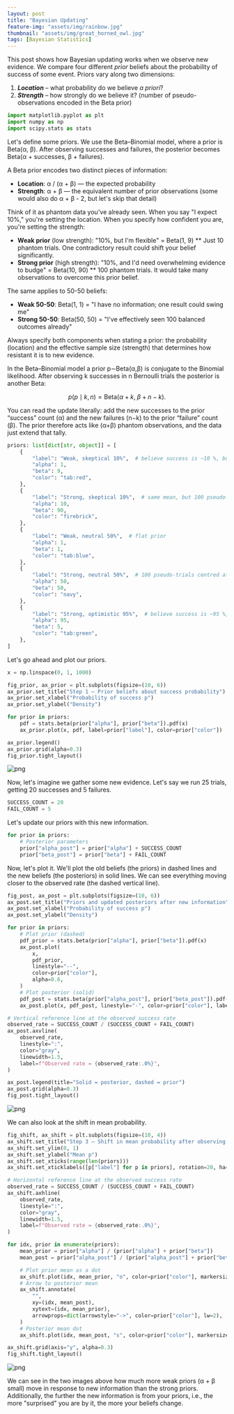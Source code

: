 ```yaml
---
layout: post
title: "Bayesian Updating"
feature-img: "assets/img/rainbow.jpg"
thumbnail: "assets/img/great_horned_owl.jpg"
tags: [Bayesian Statistics]
---
```


This post shows how Bayesian updating works when we observe new evidence.  We compare four different *prior* beliefs about the probability of success of some event. Priors vary along two dimensions:
   1. ***Location***  – what probability do we believe *a priori*?
   2. ***Strength***  – how strongly do we believe it? (number of pseudo-observations encoded in the Beta prior)


```python
import matplotlib.pyplot as plt
import numpy as np
import scipy.stats as stats
```

Let's define some priors. We use the Beta–Binomial model, where a prior is Beta(α, β). After observing successes and failures, the posterior becomes Beta(α + successes, β + failures).

A Beta prior encodes two distinct pieces of information:

* **Location**: α / (α + β) — the expected probability
* **Strength**: α + β — the equivalent number of prior observations (some would also do α + β - 2, but let's skip that detail)

Think of it as phantom data you've already seen. When you say "I expect 10%," you're setting the location. When you specify how confident you are, you're setting the strength:

* **Weak prior** (low strength): "10%, but I'm flexible" = Beta(1, 9)
** Just 10 phantom trials. One contradictory result could shift your belief significantly.
* **Strong prior** (high strength): "10%, and I'd need overwhelming evidence to budge" = Beta(10, 90)
** 100 phantom trials. It would take many observations to overcome this prior belief.

The same applies to 50-50 beliefs:

* **Weak 50-50**: Beta(1, 1) = "I have no information; one result could swing me"
* **Strong 50-50**: Beta(50, 50) = "I've effectively seen 100 balanced outcomes already"

Always specify both components when stating a prior: the probability (location) and the effective sample size (strength) that determines how resistant it is to new evidence.

In the Beta–Binomial model a prior p∼Beta(α,β) is conjugate to the Binomial likelihood. After observing k successes in n Bernoulli trials the posterior is another Beta:

$$
p(p\mid k,n)=\mathrm{Beta}\bigl(\alpha+k,\;\beta+n-k\bigr).
$$

You can read the update literally: add the new successes to the prior “success” count (α) and the new failures (n−k) to the prior “failure” count (β). The prior therefore acts like (α+β) phantom observations, and the data just extend that tally.


```python
priors: list[dict[str, object]] = [
    {
        "label": "Weak, skeptical 10%",  # believe success is ~10 %, but weakly held
        "alpha": 1,
        "beta": 9,
        "color": "tab:red",
    },
    {
        "label": "Strong, skeptical 10%",  # same mean, but 100 pseudo-trials (!)
        "alpha": 10,
        "beta": 90,
        "color": "firebrick",
    },
    {
        "label": "Weak, neutral 50%",  # flat prior
        "alpha": 1,
        "beta": 1,
        "color": "tab:blue",
    },
    {
        "label": "Strong, neutral 50%",  # 100 pseudo-trials centred at 0.5
        "alpha": 50,
        "beta": 50,
        "color": "navy",
    },
    {
        "label": "Strong, optimistic 95%",  # believe success is ~95 %, stronger than the data
        "alpha": 95,
        "beta": 5,
        "color": "tab:green",
    },
]
```

Let's go ahead and plot our priors.


```python
x = np.linspace(0, 1, 1000)

fig_prior, ax_prior = plt.subplots(figsize=(10, 6))
ax_prior.set_title("Step 1 – Prior beliefs about success probability")
ax_prior.set_xlabel("Probability of success p")
ax_prior.set_ylabel("Density")

for prior in priors:
    pdf = stats.beta(prior["alpha"], prior["beta"]).pdf(x)
    ax_prior.plot(x, pdf, label=prior["label"], color=prior["color"])

ax_prior.legend()
ax_prior.grid(alpha=0.3)
fig_prior.tight_layout()
```


    
![png]({{site.baseurl}}/assets/img/2025-06-24-bayesian-updating_files/2025-06-24-bayesian-updating_7_0.png)
    


Now, let's imagine we gather some new evidence. Let's say we run 25 trials, getting 20 successes and 5 failures.


```python
SUCCESS_COUNT = 20
FAIL_COUNT = 5
```

Let's update our priors with this new information.


```python
for prior in priors:
    # Posterior parameters
    prior["alpha_post"] = prior["alpha"] + SUCCESS_COUNT
    prior["beta_post"] = prior["beta"] + FAIL_COUNT
```

Now, let's plot it. We'll plot the old beliefs (the priors) in dashed lines and the new beliefs (the posteriors) in solid lines. We can see everything moving closer to the observed rate (the dashed vertical line).


```python
fig_post, ax_post = plt.subplots(figsize=(10, 6))
ax_post.set_title("Priors and updated posteriors after new information")
ax_post.set_xlabel("Probability of success p")
ax_post.set_ylabel("Density")

for prior in priors:
    # Plot prior (dashed)
    pdf_prior = stats.beta(prior["alpha"], prior["beta"]).pdf(x)
    ax_post.plot(
        x,
        pdf_prior,
        linestyle="--",
        color=prior["color"],
        alpha=0.6,
    )
    # Plot posterior (solid)
    pdf_post = stats.beta(prior["alpha_post"], prior["beta_post"]).pdf(x)
    ax_post.plot(x, pdf_post, linestyle="-", color=prior["color"], label=prior["label"])

# Vertical reference line at the observed success rate
observed_rate = SUCCESS_COUNT / (SUCCESS_COUNT + FAIL_COUNT)
ax_post.axvline(
    observed_rate,
    linestyle=":",
    color="gray",
    linewidth=1.5,
    label=f"Observed rate = {observed_rate:.0%}",
)

ax_post.legend(title="Solid = posterior, dashed = prior")
ax_post.grid(alpha=0.3)
fig_post.tight_layout()
```


    
![png]({{site.baseurl}}/assets/img/2025-06-24-bayesian-updating_files/2025-06-24-bayesian-updating_13_0.png)
    


We can also look at the shift in mean probability.


```python
fig_shift, ax_shift = plt.subplots(figsize=(10, 4))
ax_shift.set_title("Step 3 – Shift in mean probability after observing data")
ax_shift.set_ylim(0, 1)
ax_shift.set_ylabel("Mean p")
ax_shift.set_xticks(range(len(priors)))
ax_shift.set_xticklabels([p["label"] for p in priors], rotation=20, ha="right")

# Horizontal reference line at the observed success rate
observed_rate = SUCCESS_COUNT / (SUCCESS_COUNT + FAIL_COUNT)
ax_shift.axhline(
    observed_rate,
    linestyle=":",
    color="gray",
    linewidth=1.5,
    label=f"Observed rate = {observed_rate:.0%}",
)

for idx, prior in enumerate(priors):
    mean_prior = prior["alpha"] / (prior["alpha"] + prior["beta"])
    mean_post = prior["alpha_post"] / (prior["alpha_post"] + prior["beta_post"])

    # Plot prior mean as a dot
    ax_shift.plot(idx, mean_prior, "o", color=prior["color"], markersize=8)
    # Arrow to posterior mean
    ax_shift.annotate(
        "",
        xy=(idx, mean_post),
        xytext=(idx, mean_prior),
        arrowprops=dict(arrowstyle="->", color=prior["color"], lw=2),
    )
    # Posterior mean dot
    ax_shift.plot(idx, mean_post, "s", color=prior["color"], markersize=8)

ax_shift.grid(axis="y", alpha=0.3)
fig_shift.tight_layout()
```


    
![png]({{site.baseurl}}/assets/img/2025-06-24-bayesian-updating_files/2025-06-24-bayesian-updating_15_0.png)
    


We can see in the two images above how much more weak priors (α + β small) move in response to new information than the strong priors. Additionally, the further the new information is from your priors, i.e., the more "surprised" you are by it, the more your beliefs change. 
